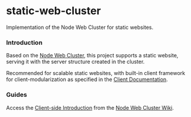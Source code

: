 static-web-cluster
==================

Implementation of the Node Web Cluster for static websites.


### Introduction

Based on the [Node Web Cluster](https://github.com/luiseduardobrito/node-web-cluster), this project supports a static website, serving it with the server structure created in the cluster.

Recommended for scalable static websites, with built-in client framework for client-modularization as specified in the [Client Documentation](https://github.com/luiseduardobrito/node-web-cluster/wiki/Client).

### Guides

Access the [Client-side Introduction](https://github.com/luiseduardobrito/node-web-cluster/wiki/Client-side-introduction) from the [Node Web Cluster Wiki](https://github.com/luiseduardobrito/node-web-cluster/wiki).
